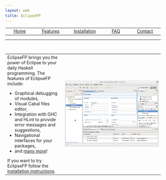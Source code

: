 ```yaml
---
layout: web
title: EclipseFP
---
```


<!-- The list of elements -->
<center>
<table>
  <tr>
    <td width="160px" align="center" class="toc selected"><a href="index.html">Home</a></td>
    <td width="160px" align="center" class="toc"><a href="features.html">Features</a></td>
    <td width="160px" align="center" class="toc"><a href="install.html">Installation</a></td>
    <td width="160px" align="center" class="toc"><a href="faq.html">FAQ</a></td>
    <td width="160px" align="center" class="toc"><a href="contact.html">Contact</a></td>
  </tr>
</table>
</center>
<hr />
<br />
<!-- Until here the list -->

<table>
<tr>
<td valign="center" width="230px">
EclipseFP brings you the power of Eclipse to your daily Haskell programming. The features of EclipseFP include:
<ul>
<li>Graphical debugging of modules,</li>
<li>Visual Cabal files editor,</li>
<li>Integration with GHC and HLint to provide error messages and suggestions,</li>
<li>Navigational interfaces for your packages,</li>
<li>and <a href="features.html">many more</a>!</li>
</ul>
If you want to try EclipseFP follow the <a href="install.html">installation instructions</a>.
</td>
<td width="570px" align="center"><img src="images/all.png" /></td>
</tr>
</table>
<br />
